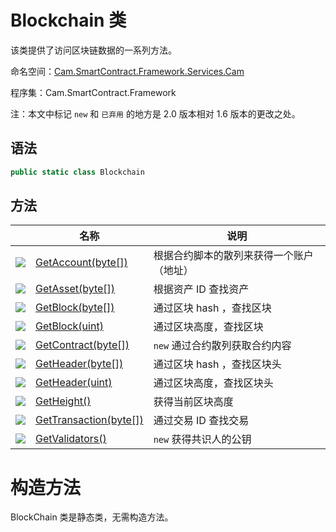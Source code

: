 # Blockchain 类

该类提供了访问区块链数据的一系列方法。

命名空间：[Cam.SmartContract.Framework.Services.Cam](../Cam.md)

程序集：Cam.SmartContract.Framework

注：本文中标记 `new` 和 ` 已弃用 ` 的地方是 2.0 版本相对 1.6 版本的更改之处。

## 语法

```c#
public static class Blockchain
```

## 方法

|                                          | 名称                                       | 说明                   |
| ---------------------------------------- | ---------------------------------------- | -------------------- |
| ![](https://i-msdn.sec.s-msft.com/dynimg/IC91302.jpeg) | [GetAccount(byte[])](Blockchain/GetAccount.md) | 根据合约脚本的散列来获得一个账户（地址） |
| ![](https://i-msdn.sec.s-msft.com/dynimg/IC91302.jpeg) | [GetAsset(byte[])](Blockchain/GetAsset.md) | 根据资产 ID 查找资产         |
| ![](https://i-msdn.sec.s-msft.com/dynimg/IC91302.jpeg) | [GetBlock(byte[])](Blockchain/GetBlock.md) | 通过区块 hash ，查找区块      |
| ![](https://i-msdn.sec.s-msft.com/dynimg/IC91302.jpeg) | [GetBlock(uint)](Blockchain/GetBlock2.md) | 通过区块高度，查找区块          |
| ![](https://i-msdn.sec.s-msft.com/dynimg/IC91302.jpeg) | [GetContract(byte[])](Blockchain/GetContract.md) | `new` 通过合约散列获取合约内容   |
| ![](https://i-msdn.sec.s-msft.com/dynimg/IC91302.jpeg) | [GetHeader(byte[])](Blockchain/GetHeader.md) | 通过区块 hash ，查找区块头     |
| ![](https://i-msdn.sec.s-msft.com/dynimg/IC91302.jpeg) | [GetHeader(uint)](Blockchain/GetHeader2.md) | 通过区块高度，查找区块头         |
| ![](https://i-msdn.sec.s-msft.com/dynimg/IC91302.jpeg) | [GetHeight()](Blockchain/GetHeight.md)   | 获得当前区块高度             |
| ![](https://i-msdn.sec.s-msft.com/dynimg/IC91302.jpeg) | [GetTransaction(byte[])](Blockchain/GetTransaction.md) | 通过交易 ID 查找交易         |
| ![](https://i-msdn.sec.s-msft.com/dynimg/IC91302.jpeg) | [GetValidators()](Blockchain/GetValidators.md) | `new` 获得共识人的公钥       |

# 构造方法

BlockChain 类是静态类，无需构造方法。